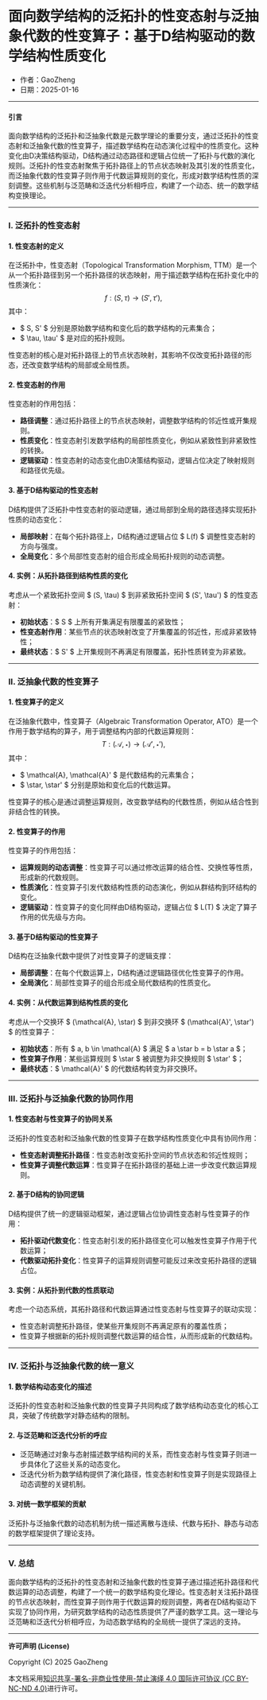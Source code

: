 # **面向数学结构的泛拓扑的性变态射与泛抽象代数的性变算子：基于D结构驱动的数学结构性质变化**

- 作者：GaoZheng
- 日期：2025-01-16

---

#### **引言**

面向数学结构的泛拓扑和泛抽象代数是元数学理论的重要分支，通过泛拓扑的性变态射和泛抽象代数的性变算子，描述数学结构在动态演化过程中的性质变化。这种变化由D决策结构驱动，D结构通过动态路径和逻辑占位统一了拓扑与代数的演化规则。泛拓扑的性变态射聚焦于拓扑路径上的节点状态映射及其引发的性质变化，而泛抽象代数的性变算子则作用于代数运算规则的变化，形成对数学结构性质的深刻调整。这些机制与泛范畴和泛迭代分析相呼应，构建了一个动态、统一的数学结构变换理论。

---

### **I. 泛拓扑的性变态射**

#### **1. 性变态射的定义**
在泛拓扑中，性变态射（Topological Transformation Morphism, TTM）是一个从一个拓扑路径到另一个拓扑路径的状态映射，用于描述数学结构在拓扑变化中的性质演化：
$$
f : (S, \tau) \to (S', \tau'),
$$
其中：
- $ S, S' $ 分别是原始数学结构和变化后的数学结构的元素集合；
- $ \tau, \tau' $ 是对应的拓扑规则。

性变态射的核心是对拓扑路径上的节点状态映射，其影响不仅改变拓扑路径的形态，还改变数学结构的局部或全局性质。

#### **2. 性变态射的作用**
性变态射的作用包括：
- **路径调整**：通过拓扑路径上的节点状态映射，调整数学结构的邻近性或开集规则。
- **性质变化**：性变态射引发数学结构的局部性质变化，例如从紧致性到非紧致性的转换。
- **逻辑驱动**：性变态射的动态变化由D决策结构驱动，逻辑占位决定了映射规则和路径优先级。

#### **3. 基于D结构驱动的性变态射**
D结构提供了泛拓扑中性变态射的驱动逻辑，通过局部到全局的路径选择实现拓扑性质的动态变化：
- **局部映射**：在每个拓扑路径上，D结构通过逻辑占位 $ L(f) $ 调整性变态射的方向与强度。
- **全局变化**：多个局部性变态射的组合形成全局拓扑规则的动态调整。

#### **4. 实例：从拓扑路径到结构性质的变化**
考虑从一个紧致拓扑空间 $ (S, \tau) $ 到非紧致拓扑空间 $ (S', \tau') $ 的性变态射：
- **初始状态**：$ S $ 上所有开集满足有限覆盖的紧致性；
- **性变态射作用**：某些节点的状态映射改变了开集覆盖的邻近性，形成非紧致特性；
- **最终状态**：$ S' $ 上开集规则不再满足有限覆盖，拓扑性质转变为非紧致。

---

### **II. 泛抽象代数的性变算子**

#### **1. 性变算子的定义**
在泛抽象代数中，性变算子（Algebraic Transformation Operator, ATO）是一个作用于数学结构的算子，用于调整结构内部的代数运算规则：
$$
T : (\mathcal{A}, \star) \to (\mathcal{A}', \star'),
$$
其中：
- $ \mathcal{A}, \mathcal{A}' $ 是代数结构的元素集合；
- $ \star, \star' $ 分别是原始和变化后的代数运算。

性变算子的核心是通过调整运算规则，改变数学结构的代数性质，例如从结合性到非结合性的转换。

#### **2. 性变算子的作用**
性变算子的作用包括：
- **运算规则的动态调整**：性变算子可以通过修改运算的结合性、交换性等性质，形成新的代数规则。
- **性质演化**：性变算子引发代数结构性质的动态演化，例如从群结构到环结构的变化。
- **逻辑驱动**：性变算子的变化同样由D结构驱动，逻辑占位 $ L(T) $ 决定了算子作用的优先级与方向。

#### **3. 基于D结构驱动的性变算子**
D结构在泛抽象代数中提供了对性变算子的逻辑支撑：
- **局部调整**：在每个代数运算上，D结构通过逻辑路径优化性变算子的作用。
- **全局演化**：局部性变算子的组合形成全局代数结构的性质变化。

#### **4. 实例：从代数运算到结构性质的变化**
考虑从一个交换环 $ (\mathcal{A}, \star) $ 到非交换环 $ (\mathcal{A}', \star') $ 的性变算子：
- **初始状态**：所有 $ a, b \in \mathcal{A} $ 满足 $ a \star b = b \star a $；
- **性变算子作用**：某些运算规则 $ \star $ 被调整为非交换规则 $ \star' $；
- **最终状态**：$ \mathcal{A}' $ 的代数结构转变为非交换环。

---

### **III. 泛拓扑与泛抽象代数的协同作用**

#### **1. 性变态射与性变算子的协同关系**
泛拓扑的性变态射和泛抽象代数的性变算子在数学结构性质变化中具有协同作用：
- **性变态射调整拓扑路径**：性变态射改变拓扑空间的节点状态和邻近性规则；
- **性变算子调整代数运算**：性变算子在拓扑路径的基础上进一步改变代数运算规则。

#### **2. 基于D结构的协同逻辑**
D结构提供了统一的逻辑驱动框架，通过逻辑占位协调性变态射与性变算子的作用：
- **拓扑驱动代数变化**：性变态射引发的拓扑路径变化可以触发性变算子作用于代数运算；
- **代数驱动拓扑变化**：性变算子的运算规则调整可能反过来改变拓扑路径的逻辑占位。

#### **3. 实例：从拓扑到代数的性质联动**
考虑一个动态系统，其拓扑路径和代数运算通过性变态射与性变算子的联动实现：
- 性变态射调整拓扑路径，使某些开集规则不再满足原有的覆盖性质；
- 性变算子根据新的拓扑规则调整代数运算的结合性，从而形成新的代数结构。

---

### **IV. 泛拓扑与泛抽象代数的统一意义**

#### **1. 数学结构动态变化的描述**
泛拓扑的性变态射和泛抽象代数的性变算子共同构成了数学结构动态变化的核心工具，突破了传统数学对静态结构的限制。

#### **2. 与泛范畴和泛迭代分析的呼应**
- 泛范畴通过对象与态射描述数学结构间的关系，而性变态射与性变算子则进一步具体化了这些关系的动态变化。
- 泛迭代分析为数学结构提供了演化路径，性变态射和性变算子则是实现路径上动态调整的关键机制。

#### **3. 对统一数学框架的贡献**
泛拓扑与泛抽象代数的动态机制为统一描述离散与连续、代数与拓扑、静态与动态的数学框架提供了理论支持。

---

### **V. 总结**

面向数学结构的泛拓扑的性变态射和泛抽象代数的性变算子通过描述拓扑路径和代数运算的动态调整，构建了一个统一的数学结构变化理论。性变态射关注拓扑路径的节点状态映射，而性变算子则作用于代数运算的规则调整，两者在D结构驱动下实现了协同作用，为研究数学结构的动态性质提供了严谨的数学工具。这一理论与泛范畴和泛迭代分析相呼应，为动态数学结构的全局统一提供了深远的支持。

---

**许可声明 (License)**

Copyright (C) 2025 GaoZheng 

本文档采用[知识共享-署名-非商业性使用-禁止演绎 4.0 国际许可协议 (CC BY-NC-ND 4.0)](https://creativecommons.org/licenses/by-nc-nd/4.0/deed.zh-Hans)进行许可。
